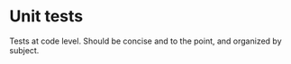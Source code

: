 Unit tests
==========

Tests at code level.   Should be concise and to the point, and organized by subject.

